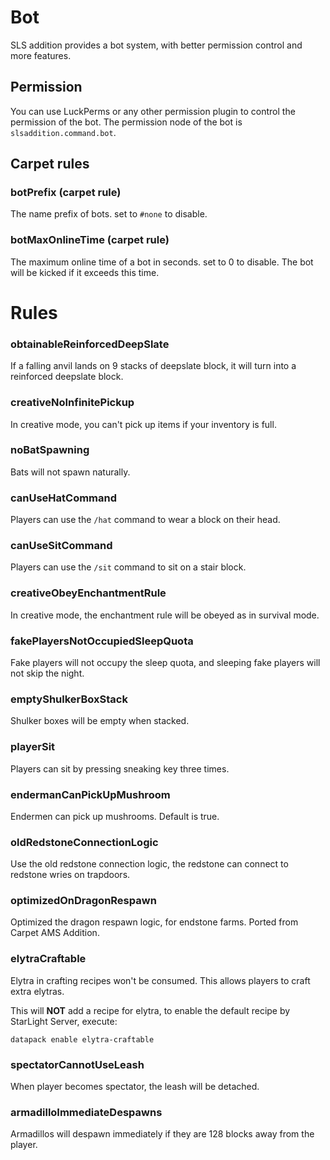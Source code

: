 # Bot

SLS addition provides a bot system, with better permission control and more features.

## Permission

You can use LuckPerms or any other permission plugin to control the permission of the bot.
The permission node of the bot is `slsaddition.command.bot`.

## Carpet rules

### botPrefix (carpet rule)

The name prefix of bots. set to `#none` to disable.

### botMaxOnlineTime (carpet rule)

The maximum online time of a bot in seconds. set to 0 to disable.
The bot will be kicked if it exceeds this time.

# Rules
### obtainableReinforcedDeepSlate

If a falling anvil lands on 9 stacks of deepslate block, it will turn into a reinforced deepslate block.

### creativeNoInfinitePickup

In creative mode, you can't pick up items if your inventory is full.

### noBatSpawning

Bats will not spawn naturally.

### canUseHatCommand

Players can use the `/hat` command to wear a block on their head.

### canUseSitCommand

Players can use the `/sit` command to sit on a stair block.

### creativeObeyEnchantmentRule

In creative mode, the enchantment rule will be obeyed as in survival mode.

### fakePlayersNotOccupiedSleepQuota

Fake players will not occupy the sleep quota, and sleeping fake players will not skip the night.

### emptyShulkerBoxStack

Shulker boxes will be empty when stacked.

### playerSit

Players can sit by pressing sneaking key three times.

### endermanCanPickUpMushroom

Endermen can pick up mushrooms. Default is true.

### oldRedstoneConnectionLogic

Use the old redstone connection logic, the redstone can connect to redstone wries on trapdoors.

### optimizedOnDragonRespawn

Optimized the dragon respawn logic, for endstone farms. Ported from Carpet AMS Addition.

### elytraCraftable

Elytra in crafting recipes won't be consumed. This allows players to craft extra elytras.

This will **NOT** add a recipe for elytra, to enable the default recipe by StarLight Server, execute:
```mcfunction
datapack enable elytra-craftable
```

### spectatorCannotUseLeash

When player becomes spectator, the leash will be detached.

### armadilloImmediateDespawns

Armadillos will despawn immediately if they are 128 blocks away from the player.
